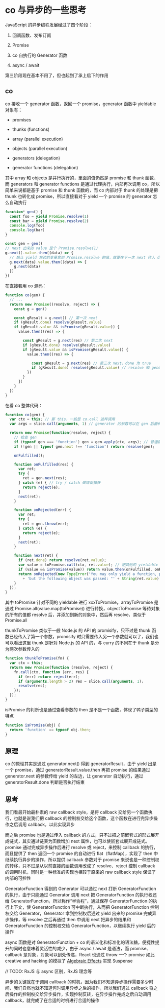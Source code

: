# co 与异步的一些思考

JavaScript 的异步编程发展经过了四个阶段：

1. 回调函数、发布订阅

2. Promise

3. co 自执行的 Generator 函数

4. async / await

第三阶段现在基本不用了，但也起到了承上启下的作用

## co

co 接收一个 generator 函数，返回一个 promise，generator 函数中 yieldable 对象有：

* promises

* thunks (functions)

* array (parallel execution)

* objects (parallel execution)

* generators (delegation)

* generator functions (delegation)

其中 array 和 objects 是并行执行的，里面的值仍然是 promise 和 thunk 函数，而 generators 和 generator functions 是通过代理执行，内部再次调用 co，所以简单来说都是基于 promise 和 thunk 函数的，而 co 内部对于 thunk 的处理是把 thunk 也转化成 promise，所以直接看对于 yield 一个 promise 的 generator 怎么自动执行

```ts
function* gen() {
  const foo = yield Promise.resolve(1)
  const bar = yield Promise.resolve(2)
  console.log(foo)
  console.log(bar)
}

const gen = gen()
// next 出来的 value 是个 Promise.resolve(1)
g.next().value.then((data) => {
  // 想让 yield 左边的变量拿到 Promise.resolve 的值，就要在下一次 next 传入 data
  g.next(data).value.then((data) => {
    g.next(data)
  })
})
```

在直接套用 co 源码：

```ts
function co(gen) {
  // ...
  return new Promise((resolve, reject) => {
    const g = gen()

    const gResult = g.next() // 第一次 next
    if (gResult.done) resolve(gResult.value)
    if (gResult.value && isPromise(gResult.value)) {
      value.then((res) => {

        const gResult = g.next(res) // 第二次 next
        if (gResult.done) resolve(gResult.value)
        if (gResult.value && isPromise(gResult.value)) {
          value.then((res) => {

            const gResult = g.next(res) // 第三次 next，done 为 true
            if (gResult.done) resolve(gResult.value) // resolve 掉 generator 中 return 的结果
          })
        }
      })
    }
  })
}
```

在看 co 整体代码：

```ts
function co(gen) {
  var ctx = this; // 那 this，一般是 co.call 这样调用
  var args = slice.call(arguments, 1) // generator 的参数可以在 gen 后面传入

  return new Promise(function(resolve, reject) {
    // 检查 gen
    if (typeof gen === 'function') gen = gen.apply(ctx, args); // 普通函数就会调用得到返回值，下一行 resolve 返回值
    if (!gen || typeof gen.next !== 'function') return resolve(gen);

    onFulfilled();

    function onFulfilled(res) {
      var ret;
      try {
        ret = gen.next(res);
      } catch (e) { // try / catch 做错误捕获
        return reject(e);
      }
      next(ret);
    }

    function onRejected(err) {
      var ret;
      try {
        ret = gen.throw(err);
      } catch (e) {
        return reject(e);
      }
      next(ret);
    }

    function next(ret) {
      if (ret.done) return resolve(ret.value);
      var value = toPromise.call(ctx, ret.value); // 把其他的 yieldable 转化成 promise
      if (value && isPromise(value)) return value.then(onFulfilled, onRejected);
      return onRejected(new TypeError('You may only yield a function, promise, generator, array, or object, '
        + 'but the following object was passed: "' + String(ret.value) + '"'));
    }
  });
}
```

其中 toPromise 针对不同的 yieldable 进行 xxxToPromise，arrayToPromise 是通过 Promise.all(value.map(toPromise)) 进行转换，objectToPromise 等待对象的所有的值都 resolve 后，并添加到新的对象中，然后再 resolve，类似于 Promise.all

thunkToPromise 类似于一般 Node.js 的 API 的 promisify，只不过是 thunk 函数已经传入了第一个参数，promisify 时只需要传入另一个参数就可以了，我们也可以看出这里 thunk 是针对 Node.js 的 API 的，与 curry 的不同在于 thunk 是分为两次参数传入的

```ts
function thunkToPromise(fn) {
  var ctx = this;
  return new Promise(function (resolve, reject) {
    fn.call(ctx, function (err, res) {
      if (err) return reject(err);
      if (arguments.length > 2) res = slice.call(arguments, 1);
      resolve(res);
    });
  });
}
```

isPromise 的判断也是通过查看参数的 then 是不是一个函数，体现了鸭子类型的特点

```ts
function isPromise(obj) {
  return 'function' == typeof obj.then;
}
```

## 原理

co 的原理其实是通过 generator.next() 得到 generatorResult，由于 yield 出是一个 promise，通过 generatorResult.value.then 再把 promise 的结果通过 generator.next 的参数传给 yield 的左边，让 generator 自动执行，通过 generatorResult.done 判断是否执行结束

## 思考

我们看最开始最朴素的 raw callback style，是将 callback 交给另一个函数执行，也就是说我们把 callback 的控制权交给这个函数，这个函数在进行完异步操作之后调用 callback，以此实现异步

而之后 promise 也是通过传入 callback 的方式，只不过把之前嵌套式的形式展开成链式，其实通过链表为函数增加 next 属性，也可以使嵌套式展开成链式。promise 通过完成异步操作后进行 resolve 或 reject，来控制 callback 的执行，而且提供了 then 返回一个 promise 的自动进行 flat（flatMap），实现了 then 中继续执行异步的操作，所以提供 callback 参数对于 promise 来说也是一种控制权的转移，只不过是从以前直接的函数调用改成了 resolve、reject 控制 callback 的调用时机，同时是一种标准的实现也相较于原来的 raw callback style 保证了内部的可控性

GeneratorFunction 得到的 Generator 可以通过 next 打断 GeneratorFunction 的执行，由于只能通过 Generator 调用 next 把 GeneratorFunction 的执行权还给 GeneratorFunction，所以称作“半协程”，通过保存 GeneratorFunction 的执行上下文，使 GeneratorFunction 可中断执行，从而把 GeneratorFunction 控制权交给 Generator，Generator 拿到控制权后通过 yield 出来的 promise 完成异步操作，等 resolve 之后再通过 then 中调用 next 把异步的结果和 GeneratorFunction 的控制权交给 GeneratorFunction，以继续执行 yield 后的操作

async 函数是对 GeneratorFunction + co 的语义化和标准化的语法糖，便捷性提升的同时也意味着灵活性的减少，由于 async / await 是语法，而 promise、callback 是对象，对象可以到处传递，React 也通过 throw 一个 promise 如此 creative and hacking 的模拟了 [Algebraic Effects](https://overreacted.io/algebraic-effects-for-the-rest-of-us/) 实现 Suspense

// TODO: RxJS 与 async 区别，RxJS 理念等

异步的关键就在于调用 callback 的时机，因为我们不知道异步操作需要多少时间，我们自然也就不知道何时调用异步之后的操作，所以我们通过 callback 将之后操作的控制权交给异步操作，实现控制反转，在异步操作完成之后自动调用 callback，就完成了在合适的时机进行合适的操作
